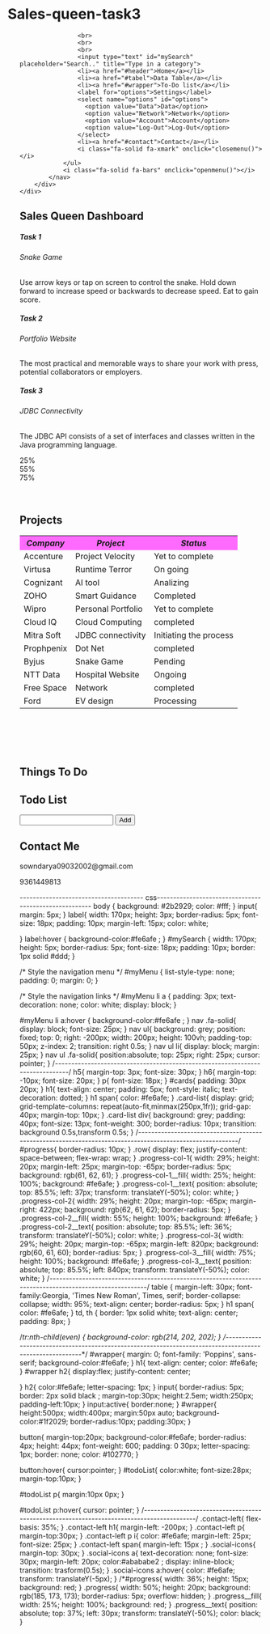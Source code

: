 # Sales-queen-task3
<!DOCTYPE html>
<html lang="en">
<head>
    <meta charset="UTF-8">
    <meta name="viewport" content="width=device-width, initial-scale=1.0">
    <link rel="stylesheet" href="style.css">
    <title>Dashboard</title>
    <script src="https://kit.fontawesome.com/4f5858a434.js" crossorigin="anonymous"></script>
</head>
<body>
    <div id="header"> 
        <div class="container">
           <nav class="menu">
                <ul id="myMenu">
                   
                    <br>
                    <br>
                    <br>
                    <input type="text" id="mySearch" placeholder="Search.." title="Type in a category">
                    <li><a href="#header">Home</a></li>
                    <li><a href="#tabel">Data Table</a></li>
                    <li><a href="#wrapper">To-Do list</a></li>  
                    <label for="options">Settings</label>
                    <select name="options" id="options">
                      <option value="Data">Data</option>
                      <option value="Network">Network</option>
                      <option value="Account">Account</option>
                      <option value="Log-Out">Log-Out</option>
                    </select>
                    <li><a href="#contact">Contact</a></li>
                    <i class="fa-solid fa-xmark" onclick="closemenu()"></i>
                </ul>
                <i class="fa-solid fa-bars" onclick="openmenu()"></i>      
            </nav>          
        </div>         
    </div>
<!--------------------------------------------------------------------------------------------------------->
   <div id="cards">
      <div class="container">
        <h1><span><b>Sales Queen Dashboard</b></span></h1>
        <div class="card-list">
          <div class="card 1" >
              <h5>Task 1</h5>
              <h6 >Snake Game</h6>
              <p > Use arrow keys or tap on screen to control the snake. Hold down forward to increase speed or backwards to decrease speed. Eat to gain score.</p>
          </div>
          <div class="card 2" >
            <h5>Task 2</h5>
            <h6>Portfolio Website</h6>
            <p>The most practical and memorable ways to share your work with press, potential collaborators or employers. </p>
          </div>
          <div class="card 3" >
              <h5>Task 3</h5>
              <h6>JDBC Connectivity</h6>
              <p>The JDBC API consists of a set of interfaces and classes written in the Java programming language.</p>
          </div>
        </div>
      </div>
    </div>
<!------------------------------------------------------------------------------------------------------------------>
<div id="progress">
  <div class="container">
    <div class="row">
      <div class="progress-col-1">
        <div class="progress-col-1__fill"></div>
        <span class="progress-col-1__text">25%</span>
      </div>
      <div class="progress-col-2">
        <div class="progress-col-2__fill"></div>
        <span class="progress-col-2__text">55%</span>
      </div>
      <div class="progress-col-3">
        <div class="progress-col-3__fill"></div>
        <span class="progress-col-3__text">75%</span>
      </div>
    </div>
  </div>
</div>
<!------------------------------------------------------------------------------------------------------------------------------->
<br>
<br>
<div id="tabel">
<h1><span><b>Projects</b></h1>
<table>
  <tr bgcolor="#fe6afe" >
    <th><b><i>Company</i></b></th>
    <th><b><i>Project</i></b></th>
    <th><b><i>Status</i></b></th>
  </tr>
  <tr>
    <td>Accenture</td>
    <td>Project Velocity</td>
    <td>Yet to complete</td>
  </tr>
  <tr>
    <td>Virtusa</td>
    <td>Runtime Terror</td>
    <td>On going</td>
  </tr>
  <tr>
    <td>Cognizant</td>
    <td>AI tool</td>
    <td>Analizing</td>
  </tr>
  <tr>
    <td>ZOHO</td>
    <td>Smart Guidance</td>
    <td>Completed</td>
  </tr>
  <tr>
    <td>Wipro</td>
    <td>Personal Portfolio</td>
    <td>Yet to complete</td>
  </tr>
  <tr>
    <td>Cloud IQ</td>
    <td>Cloud Computing</td>
    <td>completed</td>
  </tr>
  <tr>
    <td>Mitra Soft</td>
    <td>JDBC connectivity</td>
    <td>Initiating the process</td>
  </tr>
  <tr>
    <td>Prophpenix</td>
    <td>Dot Net</td>
    <td>completed</td>
  </tr>
  <tr>
    <td>Byjus</td>
    <td>Snake Game</td>
    <td>Pending</td>
  </tr>
  <tr>
    <td>NTT Data</td>
    <td>Hospital Website</td>
    <td>Ongoing</td>
  </tr>
  <tr>
    <td>Free Space</td>
    <td>Network</td>
    <td>completed</td>
  </tr>
  <tr>
    <td>Ford</td>
    <td>EV design</td>
    <td>Processing</td>
  </tr>
</table>
</div>
<br>
<br>
<br>
<br>
<!----------------------------------------------------------------------------------------------------------->
<h1><b>Things To Do</b></h1>
<div id="wrapper">
  <h2>Todo List</h2>
  <input type="text" id="input">
  <button id="add">Add</button>
  <div id="todoList">

  </div>
</div>
<script src="app.js"></script>
<!------------------------------------------------------------------------------------------------------------>
<div id="contact">
  <div class="container">
      <div class="row">
          <div class="contact-left">
              <h1 class="sub-title">Contact Me</h1>
              <p><i class="fas fa fa-paper-plane"></i><span>sowndarya09032002@gmail.com</span></p>
              <p><i class="fa-solid fa-phone-volume"></i><span>9361449813</span></p>
             <div class="social-icons">
               <a href="https://instagram.com/_sowndhu_2002_?igshid=NGExMmI2YTkyZg=="><i class="fa-brands fa-instagram"></i></a>
               <a href="https://www.linkedin.com/in/sowndarya-krishnan-ab23731b1"><i class="fa-brands fa-linkedin"></i></a>
               <a href="https://github.com/Sowndarya-Krishnan"><i class="fa-brands fa-square-github"></i></a>
              </div>
            </div>
        </div>
    </div>
  </div>
<!------------------------------------------------------------------------------------------------------------>
<script>
let button = document.getElementById('add')
let todoList = document.getElementById('todoList')
let input = document.getElementById('input');
//local storage,cookies
let todos = [];
window.onload = ()=>{
    todos = JSON.parse(localStorage.getItem('todos')) || []
    todos.forEach(todo=>addtodo(todo))
}

button.addEventListener('click',()=>{
    todos.push(input.value)
    localStorage.setItem('todos',JSON.stringify(todos))
    addtodo(input.value)
    input.value=''
})

function addtodo(todo){
    let para = document.createElement('p');
    para.innerText = todo;
    todoList.appendChild(para)
    
    para.addEventListener('click',()=>{
        para.style.textDecoration = 'line-through'
        remove(todo)
    })
    para.addEventListener('dblclick',()=>{
        todoList.removeChild(para)
        remove(todo)
    })
}

function remove(todo){
    let index = todos.indexOf(todo)
    if (index > -1) {
        todos.splice(index, 1);
      }
    localStorage.setItem('todos',JSON.stringify(todos))
}
</script>
<script>
        var myMenu = document.getElementById("myMenu");

        function openmenu(){
            myMenu.style.left = "0";
        }
        function closemenu(){
            myMenu.style.left = "-200px";
        }
   </script>
</body>
</html>
-------------------------------------- css------------------------------------------------------
body {
    background: #2b2929;
    color: #fff;
}
input{
    margin: 5px;
}
label{
    width: 170px;
    height: 3px;
    border-radius: 5px;
    font-size: 18px;
    padding: 10px;
    margin-left: 15px;
    color: white;

}
label:hover {
    background-color:#fe6afe ;
  }
#mySearch {
    width: 170px;
    height: 5px;
    border-radius: 5px;
    font-size: 18px;
    padding: 10px;
    border: 1px solid #ddd;
  }
  
  /* Style the navigation menu */
  #myMenu {
    list-style-type: none;
    padding: 0;
    margin: 0;
  }
  
  /* Style the navigation links */
  #myMenu li a {
    padding: 3px;
    text-decoration: none;
    color: white;
    display: block;
  }
  
  #myMenu li a:hover {
    background-color:#fe6afe ;
  }
  nav .fa-solid{
    display: block;
    font-size: 25px;
}
nav ul{
    background: grey;
    position: fixed;
    top: 0;
    right: -200px;
    width: 200px;
    height: 100vh;
    padding-top: 50px;
    z-index: 2;
    transition: right 0.5s;
}
nav ul li{
    display: block;
    margin: 25px;
}
nav ul .fa-solid{
    position:absolute;
    top: 25px;
    right: 25px;
    cursor: pointer;
}
/*------------------------------------------------------------------------------*/
h5{
    margin-top: 3px;
    font-size: 30px;
}
h6{
    margin-top: -10px;
    font-size: 20px;
}
p{
    font-size: 18px;
}
#cards{
    padding: 30px 20px;
}
h1{
    text-align: center;
    padding: 5px;
    font-style: italic;
    text-decoration: dotted;
}
h1 span{
    color: #fe6afe;
}
.card-list{
    display: grid;
    grid-template-columns: repeat(auto-fit,minmax(250px,1fr));
    grid-gap: 40px;
    margin-top: 10px;
}
.card-list div{
    background: grey;
    padding: 40px;
    font-size: 13px;
    font-weight: 300;
    border-radius: 10px;
    transition: background 0.5s,transform 0.5s;
}
/*---------------------------------------------------------------------------------------------------------*/
#progress{
   border-radius: 10px;
}
.row{
    display: flex;
    justify-content: space-between;
    flex-wrap: wrap;
}
.progress-col-1{
    width: 29%;
    height: 20px;
    margin-left: 25px;
    margin-top: -65px;
    border-radius: 5px;
    background: rgb(61, 62, 61);
}
.progress-col-1__fill{
    width: 25%;
    height: 100%;
    background: #fe6afe;
}
.progress-col-1__text{
    position: absolute;
    top: 85.5%;
    left: 37px;
    transform: translateY(-50%);
    color: white;
}
.progress-col-2{
    width: 29%;
    height: 20px;
    margin-top: -65px;
    margin-right: 422px;
    background: rgb(62, 61, 62);
    border-radius: 5px;
}
.progress-col-2__fill{
    width: 55%;
    height: 100%;
    background: #fe6afe;
}
.progress-col-2__text{
    position: absolute;
    top: 85.5%;
    left: 36%;
    transform: translateY(-50%);
    color: white;
}
.progress-col-3{
    width: 29%;
    height: 20px;
    margin-top: -65px;
    margin-left: 820px;
    background: rgb(60, 61, 60);
    border-radius: 5px;
}
.progress-col-3__fill{
    width: 75%;
    height: 100%;
    background: #fe6afe;
}
.progress-col-3__text{
    position: absolute;
    top: 85.5%;
    left: 840px;
    transform: translateY(-50%);
    color: white;
}
/*--------------------------------------------------------------------------------------------------------*/
table {
    margin-left: 30px;
    font-family:Georgia, 'Times New Roman', Times, serif;
    border-collapse: collapse;
    width: 95%;
    text-align: center;
    border-radius: 5px;
  }
  h1 span{
    color: #fe6afe;
  }
  td, th {
    border: 1px solid white;
    text-align: center;
    padding: 8px;
  }
  
  /*tr:nth-child(even) {
    background-color: rgb(214, 202, 202);
  }
/*--------------------------------------------------------------------------------------------------------*/
#wrapper{
    margin: 0;
    font-family: 'Poppins', sans-serif;
    background-color:#fe6afe;
 }
 h1{
    text-align: center;
    color: #fe6afe;
 }
 #wrapper h2{
     display:flex;
     justify-content: center;
     
 }
 h2{
     color:#fe6afe;
     letter-spacing: 1px;
 }
 input{
     border-radius: 5px;
     border: 2px solid black ;
     margin-top:30px;
     height:2.5em;
     width:250px;
     padding-left:10px;
 }
 input:active{
     border:none;
 }
 #wrapper{
     height:500px;
     width:400px;
     margin:50px auto;
     background-color:#1f2029;
     border-radius:10px;
     padding:30px;
 }
 
 button{
     margin-top:20px;
     background-color:#fe6afe;
     border-radius: 4px;
     height: 44px;
     font-weight: 600;
     padding: 0 30px;
     letter-spacing: 1px;
     border: none;
     color: #102770;
 }
 
 button:hover{
     cursor:pointer;
 }
 #todoList{
     color:white;
     font-size:28px;  
     margin-top:10px; 
 }
 
 #todoList p{
   margin:10px 0px;
 }
 
 #todoList p:hover{
   cursor: pointer;
 }
 /*------------------------------------------------------------------------------------------*/
 .contact-left{
    flex-basis: 35%;
}
.contact-left h1{
    margin-left: -200px;
}
.contact-left p{
    margin-top:30px;
}
.contact-left p i{
    color: #fe6afe;
    margin-left: 25px;
    font-size: 25px;
}
.contact-left span{
    margin-left: 15px ;
}
.social-icons{
    margin-top: 30px;
}
.social-icons a{
    text-decoration: none;
    font-size: 30px;
    margin-left: 20px;
    color:#abababe2 ;
    display: inline-block;
    transition: trasform(0.5s);
}
.social-icons a:hover{
    color: #fe6afe;
    transform: translateY(-5px);
}
/*#progress{
    width: 36%;
    height: 15px;
    background: red;
}
.progress{
    width: 50%;
    height: 20px;
    background: rgb(185, 173, 173);
    border-radius: 5px;
    overflow: hidden;
}
.progress__fill{
    width: 25%;
    height: 100%;
    background: red;
}
.progress__text{
    position: absolute;
    top: 37%;
    left: 30px;
    transform: translateY(-50%);
    color: black;
}
